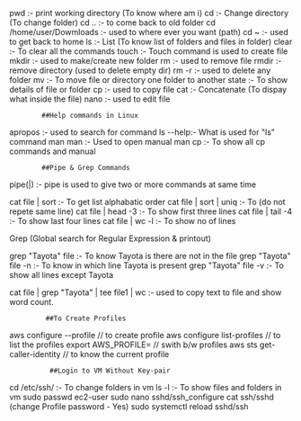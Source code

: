 pwd	:- print working directory (To know where am i)
cd	:- Change directory (To change folder)
cd ..	:- to come back to old folder
cd /home/user/Dowmloads	:- used to where ever you want (path)
cd ~	:- used to get back to home
ls	:- List (To know list of folders and files in folder)
clear 	:- To clear all the commands
touch	:- Touch command is used to create file
mkdir	:- used to make/create new folder
rm	:- used to remove file
rmdir	:- remove directory (used to delete empty dir)
rm -r	:- used to delete any folder
mv	:- To move file or directory one folder to another
state	:- To show details of file or folder
cp	:- used to copy file
cat	:- Concatenate (To dispay what inside the file)
nano 	:- used to edit file



            ##Help commands in Linux

apropos	:- used to search for command
ls --help:- What is used for "ls" command
man man	:- Used to open manual
man cp	:- To show all cp commands and manual



            ##Pipe & Grep Commands

pipe(|)	:- pipe is used to give two or more commands at same time

cat file | sort		:- To get list alphabatic order
cat file | sort | uniq	:- To (do not repete same line)
cat file | head -3	:- To show first three lines
cat file | tail -4	:- To show last four lines
cat file | wc -l	:- To show no of lines


Grep (Global search for Regular Expression & printout)

grep "Tayota" file	:- To know Tayota is there are not in the file
grep "Tayota" file -n	:- To know in which line Tayota is present
grep "Tayota" file -v 	:- To show all lines except Tayota

cat file | grep "Tayota" | tee file1 | wc :- 
used to copy text to file and show word count.



             ##To Create Profiles

aws configure --profile // to create profile
aws configure list-profiles // to list the profiles
export AWS_PROFILE= // swith b/w profiles
aws sts get-caller-identity // to know the current profile



              ##Login to VM Without Key-pair

cd /etc/ssh/	:- To change folders in vm
ls -l		:- To show files and folders in vm
sudo passwd ec2-user
sudo nano sshd/ssh_configure
cat ssh/sshd (change Profile password - Yes)
sudo systemctl reload sshd/ssh
















